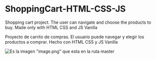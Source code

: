 # ShoppingCart-HTML-CSS-JS

Shopping cart project. The user can navigate and choose the products to buy. Made only with HTML CSS and JS Vanilla

Proyecto de carrito de compras. El usuario puede navegar y elegir los productos a comprar. Hecho con HTML CSS y JS Vanilla

![Es la imagen "image.png" que esta en la ruta master](https://raw.githubusercontent.com/Keystle/ShoppingCart-HTML-CSS-JS/main/Screenshot%20project.png)
